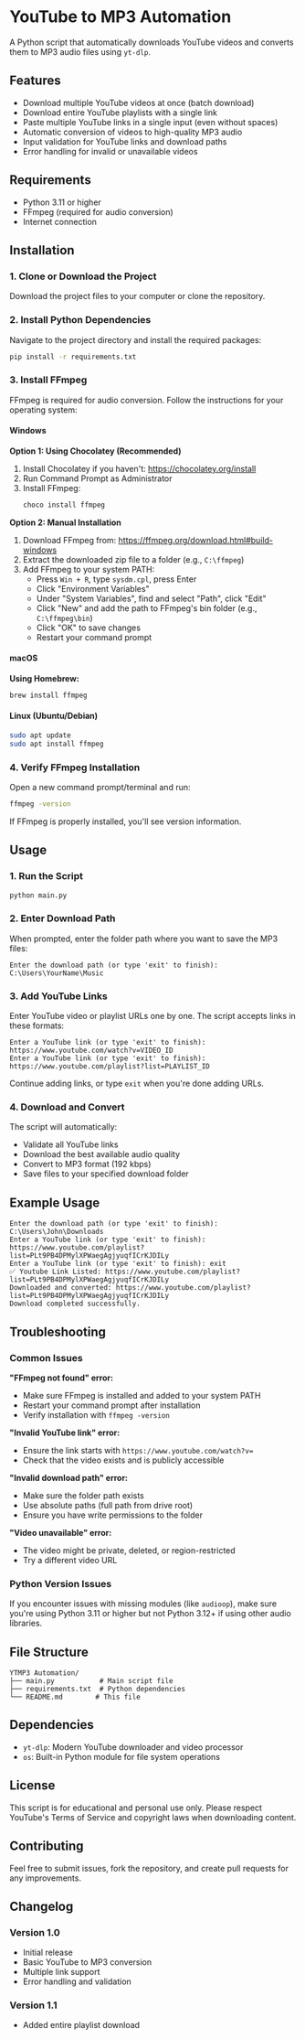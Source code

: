 # YouTube to MP3 Automation

A Python script that automatically downloads YouTube videos and converts them to MP3 audio files using `yt-dlp`.

## Features

-   Download multiple YouTube videos at once (batch download)
-   Download entire YouTube playlists with a single link
-   Paste multiple YouTube links in a single input (even without spaces)
-   Automatic conversion of videos to high-quality MP3 audio
-   Input validation for YouTube links and download paths
-   Error handling for invalid or unavailable videos

## Requirements

-   Python 3.11 or higher
-   FFmpeg (required for audio conversion)
-   Internet connection

## Installation

### 1. Clone or Download the Project

Download the project files to your computer or clone the repository.

### 2. Install Python Dependencies

Navigate to the project directory and install the required packages:

```bash
pip install -r requirements.txt
```

### 3. Install FFmpeg

FFmpeg is required for audio conversion. Follow the instructions for your operating system:

#### Windows

**Option 1: Using Chocolatey (Recommended)**

1. Install Chocolatey if you haven't: https://chocolatey.org/install
2. Run Command Prompt as Administrator
3. Install FFmpeg:
    ```bash
    choco install ffmpeg
    ```

**Option 2: Manual Installation**

1. Download FFmpeg from: https://ffmpeg.org/download.html#build-windows
2. Extract the downloaded zip file to a folder (e.g., `C:\ffmpeg`)
3. Add FFmpeg to your system PATH:
    - Press `Win + R`, type `sysdm.cpl`, press Enter
    - Click "Environment Variables"
    - Under "System Variables", find and select "Path", click "Edit"
    - Click "New" and add the path to FFmpeg's bin folder (e.g., `C:\ffmpeg\bin`)
    - Click "OK" to save changes
    - Restart your command prompt

#### macOS

**Using Homebrew:**

```bash
brew install ffmpeg
```

#### Linux (Ubuntu/Debian)

```bash
sudo apt update
sudo apt install ffmpeg
```

### 4. Verify FFmpeg Installation

Open a new command prompt/terminal and run:

```bash
ffmpeg -version
```

If FFmpeg is properly installed, you'll see version information.

## Usage

### 1. Run the Script

```bash
python main.py
```

### 2. Enter Download Path

When prompted, enter the folder path where you want to save the MP3 files:

```
Enter the download path (or type 'exit' to finish): C:\Users\YourName\Music
```

### 3. Add YouTube Links

Enter YouTube video or playlist URLs one by one. The script accepts links in these formats:

```
Enter a YouTube link (or type 'exit' to finish): https://www.youtube.com/watch?v=VIDEO_ID
Enter a YouTube link (or type 'exit' to finish): https://www.youtube.com/playlist?list=PLAYLIST_ID
```

Continue adding links, or type `exit` when you're done adding URLs.

### 4. Download and Convert

The script will automatically:

-   Validate all YouTube links
-   Download the best available audio quality
-   Convert to MP3 format (192 kbps)
-   Save files to your specified download folder

## Example Usage

```
Enter the download path (or type 'exit' to finish): C:\Users\John\Downloads
Enter a YouTube link (or type 'exit' to finish): https://www.youtube.com/playlist?list=PLt9PB4DPMylXPWaegAgjyuqfICrKJDILy
Enter a YouTube link (or type 'exit' to finish): exit
✅ Youtube Link Listed: https://www.youtube.com/playlist?list=PLt9PB4DPMylXPWaegAgjyuqfICrKJDILy
Downloaded and converted: https://www.youtube.com/playlist?list=PLt9PB4DPMylXPWaegAgjyuqfICrKJDILy
Download completed successfully.
```

## Troubleshooting

### Common Issues

**"FFmpeg not found" error:**

-   Make sure FFmpeg is installed and added to your system PATH
-   Restart your command prompt after installation
-   Verify installation with `ffmpeg -version`

**"Invalid YouTube link" error:**

-   Ensure the link starts with `https://www.youtube.com/watch?v=`
-   Check that the video exists and is publicly accessible

**"Invalid download path" error:**

-   Make sure the folder path exists
-   Use absolute paths (full path from drive root)
-   Ensure you have write permissions to the folder

**"Video unavailable" error:**

-   The video might be private, deleted, or region-restricted
-   Try a different video URL

### Python Version Issues

If you encounter issues with missing modules (like `audioop`), make sure you're using Python 3.11 or higher but not Python 3.12+ if using other audio libraries.

## File Structure

```
YTMP3 Automation/
├── main.py           # Main script file
├── requirements.txt  # Python dependencies
└── README.md        # This file
```

## Dependencies

-   `yt-dlp`: Modern YouTube downloader and video processor
-   `os`: Built-in Python module for file system operations

## License

This script is for educational and personal use only. Please respect YouTube's Terms of Service and copyright laws when downloading content.

## Contributing

Feel free to submit issues, fork the repository, and create pull requests for any improvements.

## Changelog

### Version 1.0

-   Initial release
-   Basic YouTube to MP3 conversion
-   Multiple link support
-   Error handling and validation

### Version 1.1

-   Added entire playlist download

